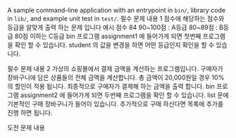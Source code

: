 A sample command-line application with an entrypoint in `bin/`, library code
in `lib/`, and example unit test in `test/`.
필수 문제 내용 1
점수에 해당하는 점수와 등급을 알맞게 출력 하는 문제 입니다
예시 점수 84
90~100점 : A등급
80~89점 : B등급
80점 이하는 C등급
bin 프로그램 assignment1 에 들어가게 되면 첫번째 프로그램을 확인 할 수 있습니다.
student 의 값을 변경을 하면 어떤 등급인지 확인을 할 수 있습니다.

필수 문제 내용 2
가상의 쇼핑몰에서 결제 금액을 계산하는 프로그램입니다.
구매자가 장바구니에 담은 상품들의 전체 금액을 계산합니다.
총 금액이 20,000원일 경우 10%의 할인이 적용 됩니다.
최종적으로 구매자가 결제해 하는 금액을 출력 합니다.
bin 프로그램 assignment2 에 들어가게 되면 두번째 프로그램을 확인 할 수 있습니다.
list 문에 기본적인 구매 장바구니가 들어이 있습니다.
추가적으로 구매 하신다면 목록에 추가를 진행 하면 됩니다.




도전 문제 내용 